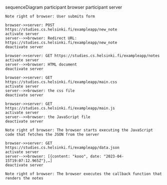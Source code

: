 sequenceDiagram
    participant browser
    participant server

    Note right of browser: User submits form

    browser->>server: POST https://studies.cs.helsinki.fi/exampleapp/new_note
    activate server
    server-->>browser: Redirect URL: https://studies.cs.helsinki.fi/exampleapp/new_note
    deactivate server

    browser->>server: GET https://studies.cs.helsinki.fi/exampleapp/notes
    activate server
    server-->>browser: HTML document
    deactivate server

    browser->>server: GET https://studies.cs.helsinki.fi/exampleapp/main.css
    activate server
    server-->>browser: the css file
    deactivate server

    browser->>server: GET https://studies.cs.helsinki.fi/exampleapp/main.js
    activate server
    server-->>browser: the JavaScript file
    deactivate server

    Note right of browser: The browser starts executing the JavaScript code that fetches the JSON from the server

    browser->>server: GET https://studies.cs.helsinki.fi/exampleapp/data.json
    activate server
    server-->>browser: [{content: "kooo", date: "2023-04-15T19:07:12.965Z"},…]
    deactivate server

    Note right of browser: The browser executes the callback function that renders the notes
